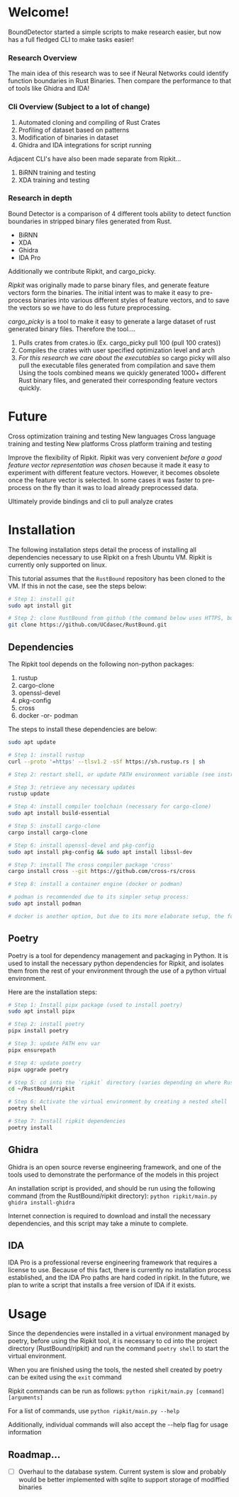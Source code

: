 
# Welcome! 

BoundDetector started a simple scripts to make research easier, but now has a full fledged CLI to make tasks easier! 

### Research Overview
The main idea of this research was to see if Neural Networks could identify 
function boundaries in Rust Binaries. Then compare the performance to that 
of tools like Ghidra and IDA! 


### Cli Overview (Subject to a lot of change)
1. Automated cloning and compiling of Rust Crates
2. Profiling of dataset based on patterns 
3. Modification of binaries in dataset
4. Ghidra and IDA integrations for script running

Adjacent CLI's have also been made separate from Ripkit...
1. BiRNN training and testing
2. XDA training and testing


### Research in depth
Bound Detector is a comparison of 4 different tools ability to detect
function boundaries in stripped binary files generated from Rust. 

- BiRNN
- XDA
- Ghidra 
- IDA Pro 

Additionally we contribute Ripkit, and cargo_picky. 

*Ripkit* was originally made to parse binary files, and generate 
feature vectors form the binaries. The initial intent was to make it 
easy to pre-process binaries into various different styles of feature 
vectors, and to save the vectors so we have to do less future preprocessing.

*cargo_picky* is a tool to make it easy to generate a large dataset of 
rust generated binary files. Therefore the tool....
1. Pulls crates from crates.io (Ex. cargo_picky pull 100 (pull 100 crates))
2. Compiles the crates with user specified optimization level and arch
3. *For this research we care about the executables* so cargo picky will also
pull the executable files generated from compilation and save them 
Using the tools combined means we quickly generated 1000+ different Rust binary
files, and generated their corresponding feature vectors quickly.


# Future 

Cross optimization training and testing 
New languages 
Cross language training and testing 
New platforms 
Cross platform training and testing 

Improve the flexibility of Ripkit. Ripkit was very convenient *before a good 
feature vector representation was chosen* because it made it easy to 
experiment with different feature vectors. However, it becomes obsolete once
the feature vector is selected. In some cases it was faster to pre-process on 
the fly than it was to load already preprocessed data. 

Ultimately provide bindings and cli to pull analyze crates

# Installation

The following installation steps detail the process of installing all dependencies necessary to use Ripkit on a fresh Ubuntu VM. Ripkit is currently only supported on linux.

This tutorial assumes that the `RustBound` repository has been cloned to the VM. If this in not the case, see the steps below:

```sh
# Step 1: install git
sudo apt install git

# Step 2: clone RustBound from github (the command below uses HTTPS, but you can modify for your preferred cloning method)
git clone https://github.com/UCdasec/RustBound.git
```

## Dependencies

The Ripkit tool depends on the following non-python packages:
1. rustup
2. cargo-clone
3. openssl-devel
4. pkg-config
5. cross
6. docker -or- podman

The steps to install these dependencies are below:
```sh
sudo apt update

# Step 1: install rustup
curl --proto '=https' --tlsv1.2 -sSf https://sh.rustup.rs | sh

# Step 2: restart shell, or update PATH environment variable (see instructions post rust install)

# Step 3: retrieve any necessary updates
rustup update

# Step 4: install compiler toolchain (necessary for cargo-clone)
sudo apt install build-essential

# Step 5: install cargo-clone 
cargo install cargo-clone

# Step 6: install openssl-devel and pkg-config
sudo apt install pkg-config && sudo apt install libssl-dev

# Step 7: install The cross compiler package 'cross'
cargo install cross --git https://github.com/cross-rs/cross

# Step 8: install a container engine (docker or podman)

# podman is recommended due to its simpler setup process:
sudo apt install podman

# docker is another option, but due to its more elaborate setup, the following website should be used as a reference: https://docs.docker.com/engine/install/ubuntu/
```

## Poetry

Poetry is a tool for dependency management and packaging in Python. It is used to install the necessary python dependencies for Ripkit, and isolates them from the rest of your environment through the use of a python virtual environment. 

Here are the installation steps:
```sh
# Step 1: Install pipx package (used to install poetry)
sudo apt install pipx

# Step 2: install poetry
pipx install poetry

# Step 3: update PATH env var
pipx ensurepath

# Step 4: update poetry
pipx upgrade poetry

# Step 5: cd into the `ripkit` directory (varies depending on where RustBound repository was cloned into)
cd ~/RustBound/ripkit

# Step 6: Activate the virtual environment by creating a nested shell
poetry shell

# Step 7: Install ripkit dependencies 
poetry install
```

## Ghidra

Ghidra is an open source reverse engineering framework, and one of the tools used to demonstrate the performance of the models in this project 

An installation script is provided, and should be run using the following command (from the RustBound/ripkit directory): `python ripkit/main.py ghidra install-ghidra`

Internet connection is required to download and install the necessary dependencies, and this script may take a minute to complete.

## IDA

IDA Pro is a professional reverse engineering framework that requires a license to use. Because of this fact, there is currently no installation process established, and the IDA Pro paths are hard coded in ripkit. In the future, we plan to write a script that installs a free version of IDA if it exists.

# Usage 

Since the dependencies were installed in a virtual environment managed by poetry, before using the Ripkit tool, it is necessary to cd into the project directory (RustBound/ripkit) and run the command `poetry shell` to start the virtual environment.

When you are finished using the tools, the nested shell created by poetry can be exited using the `exit` command

Ripkit commands can be run as follows: `python ripkit/main.py [command] [arguments]`

For a list of commands, use `python ripkit/main.py --help`

Additionally, individual commands will also accept the --help flag for usage information

## Roadmap...


- [ ] Overhaul to the database system. Current system is slow and probably would be better implemented with sqlite to support storage of modiffied binaries
